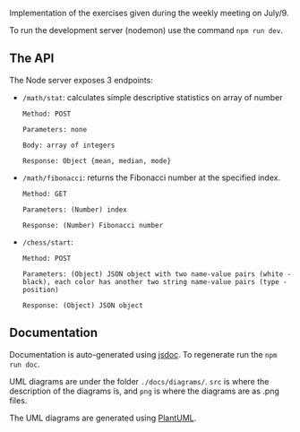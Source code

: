 Implementation of the exercises given during the weekly meeting on July/9.

To run the development server (nodemon) use the command `npm run dev`.

## The API
The Node server exposes 3 endpoints:
-   `/math/stat`: calculates simple descriptive statistics on array of number

        Method: POST

        Parameters: none

        Body: array of integers

        Response: Object {mean, median, mode}
-   `/math/fibonacci`: returns the Fibonacci number at the specified index.

        Method: GET

        Parameters: (Number) index

        Response: (Number) Fibonacci number

-   `/chess/start`: 
        
        Method: POST

        Parameters: (Object) JSON object with two name-value pairs (white - black), each color has another two string name-value pairs (type - position)

        Response: (Object) JSON object 


## Documentation
Documentation is auto-generated using [jsdoc](https://jsdoc.app/). To regenerate run the `npm run doc`.

UML diagrams are under the folder `./docs/diagrams/`. `src` is where the description of the diagrams is, and `png` is where the diagrams are as .png files.

The UML diagrams are generated using [PlantUML](https://plantuml.com/).